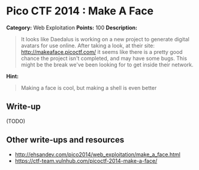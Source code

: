 # Pico CTF 2014 : Make A Face

**Category:** Web Exploitation
**Points:** 100
**Description:**

>It looks like Daedalus is working on a new project to generate digital avatars for use online. After taking a look, at their site: http://makeaface.picoctf.com/ it seems like there is a pretty good chance the project isn't completed, and may have some bugs. This might be the break we've been looking for to get inside their network.

**Hint:**
>Making a face is cool, but making a shell is even better

## Write-up

(TODO)

## Other write-ups and resources

* <http://ehsandev.com/pico2014/web_exploitation/make_a_face.html>
* <https://ctf-team.vulnhub.com/picoctf-2014-make-a-face/>
